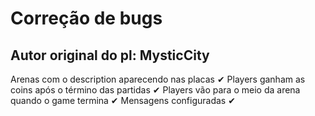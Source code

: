 # Correção de bugs 
Autor original do pl: MysticCity
--------------------------------------------------------
Arenas com o description aparecendo nas placas ✔
Players ganham as coins após o término das partidas ✔
Players vão para o meio da arena quando o game termina ✔
Mensagens configuradas ✔
